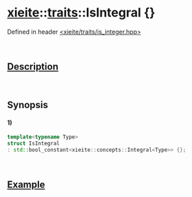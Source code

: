 # [xieite](../../xieite.md)\:\:[traits](../../traits.md)\:\:IsIntegral \{\}
Defined in header [<xieite/traits/is_integer.hpp>](../../../include/xieite/traits/is_integer.hpp)

&nbsp;

## [Description](../concepts/integral.md#Description)

&nbsp;

## Synopsis
#### 1)
```cpp
template<typename Type>
struct IsIntegral
: std::bool_constant<xieite::concepts::Integral<Type>> {};
```

&nbsp;

## [Example](../concepts/integral.md#Example)
